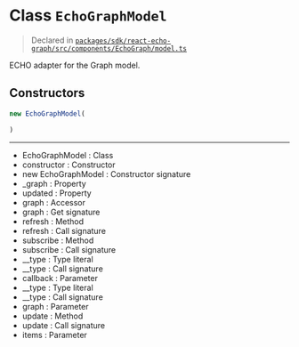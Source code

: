 # Class `EchoGraphModel`
> Declared in [`packages/sdk/react-echo-graph/src/components/EchoGraph/model.ts`](https://github.com/dxos/protocols/blob/main/packages/sdk/react-echo-graph/src/components/EchoGraph/model.ts#L12)

ECHO adapter for the Graph model.

## Constructors
```ts
new EchoGraphModel(

)
```

---
- EchoGraphModel : Class
- constructor : Constructor
- new EchoGraphModel : Constructor signature
- _graph : Property
- updated : Property
- graph : Accessor
- graph : Get signature
- refresh : Method
- refresh : Call signature
- subscribe : Method
- subscribe : Call signature
- __type : Type literal
- __type : Call signature
- callback : Parameter
- __type : Type literal
- __type : Call signature
- graph : Parameter
- update : Method
- update : Call signature
- items : Parameter
